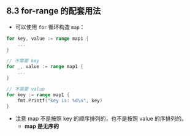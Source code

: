 ## 8.3 for-range 的配套用法

* 可以使用 `for` 循环构造 `map`：
```go
for key, value := range map1 {
    ...
}

// 不需要 key
for _, value := range map1 {
    ...
}

// 不需要 value
for key := range map1 {
    fmt.Printf("key is: %d\n", key)
}
```

* 注意 map 不是按照 key 的顺序排列的，也不是按照 value 的序排列的。
    * **map 是无序的**